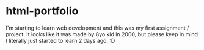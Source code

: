 # html-portfolio
I'm starting to learn web development and this was my first assignment / project. It looks like it was made by 8yo kid in 2000, but please keep in mind I literally just started to learn 2 days ago. :D

